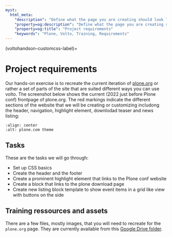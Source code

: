 ```yaml
---
myst:
  html_meta:
    "description": "Define what the page you are creating should look like in the end of the training"
    "property=og:description": "Define what the page you are creating should look like in the end of the training"
    "property=og:title": "Project requirements"
    "keywords": "Plone, Volto, Training, Requirements"
---
```


(voltohandson-customcss-label)=

# Project requirements

Our hands-on exercise is to recreate the current iteration of [plone.org](https://plone.org) or rather a set of parts of the site that are suited different ways you can use volto.
The screenshot below shows the current (2022 just before Plone conf) frontpage of plone.org. The red markings indicate the different sections of the website that we will be creating or customizing includong the header, navigation, highlight element, downlodad teaser and news listing:

```{image} _static/ploneorg-frontpage.png
:align: center
:alt: plone.com theme
```

## Tasks

These are the tasks we will go through:

- Set up CSS basics
- Create the header and the footer
- Create a prominent highlight element that links to the Plone conf website
- Create a block that links to the plone download page
- Create new listing block template to show event items in a grid like view with buttons on the side

## Training ressources and assets

There are a few files, mostly images, that you will need to recreate for the `plone.org` page.
They are currently available from this [Google Drive folder](https://drive.google.com/drive/folders/19nQkPiiwY5lhBNiTTZJaV-kpQ9rkYqiO?usp=sharing).
